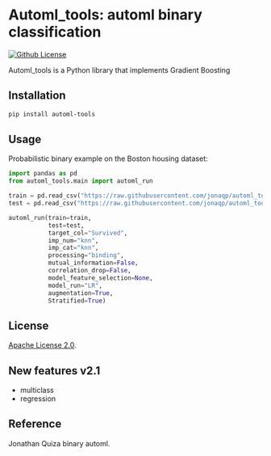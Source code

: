 # Automl_tools: automl binary classification

[![Github License](https://img.shields.io/badge/License-Apache%202.0-blue.svg)](https://opensource.org/licenses/Apache-2.0)


Automl_tools is a Python library that implements Gradient Boosting
## Installation

```sh
pip install automl-tools
```

## Usage

Probabilistic binary example on the Boston housing dataset:

```python
import pandas as pd
from automl_tools.main import automl_run

train = pd.read_csv("https://raw.githubusercontent.com/jonaqp/automl_tools/main/automl_tools/examples/train.csv?token=AAN2ZBGCYYR7PATAMC6NIKDABSDCQ", sep=";")
test = pd.read_csv("https://raw.githubusercontent.com/jonaqp/automl_tools/main/automl_tools/examples/test.csv?token=AAN2ZBBD63PDQLGJNUWVHOLABSC4O", sep=";")

automl_run(train=train,
           test=test,
           target_col="Survived",
           imp_num="knn",
           imp_cat="knn",
           processing="binding",
           mutual_information=False,
           correlation_drop=False,
           model_feature_selection=None,
           model_run="LR",
           augmentation=True,
           Stratified=True)

```


## License

[Apache License 2.0](https://github.com/stanfordmlgroup/ngboost/blob/master/LICENSE).


## New features v2.1
 * multiclass
 * regression

## Reference
Jonathan Quiza binary automl.

